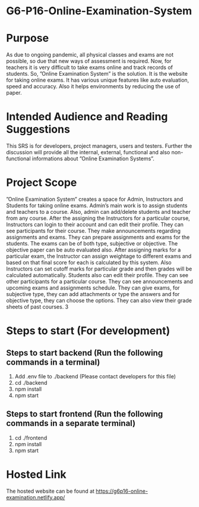 # G6-P16-Online-Examination-System

# Purpose
As due to ongoing pandemic, all physical classes and exams are not possible, so due
that new ways of assessment is required. Now, for teachers it is very difficult to take
exams online and track records of students. So, ”Online Examination System” is the
solution. It is the website for taking online exams. It has various unique features like
auto evaluation, speed and accuracy. Also it helps environments by reducing the use of
paper.

# Intended Audience and Reading Suggestions
This SRS is for developers, project managers, users and testers. Further the discussion
will provide all the internal, external, functional and also non-functional informations
about ”Online Examination Systems”.

# Project Scope
”Online Examination System” creates a space for Admin, Instructors and Students for
taking online exams.
Admin’s main work is to assign students and teachers to a course. Also, admin can
add/delete students and teacher from any course.
After the assigning the Instructors for a particular course, Instructors can login to their
account and can edit their profile. They can see participants for their course. They make
announcements regarding assignments and exams. They can prepare assignments and
exams for the students. The exams can be of both type, subjective or objective. The
objective paper can be auto evaluated also. After assigning marks for a particular exam,
the Instructor can assign weightage to different exams and based on that final score for
each is calculated by this system. Also Instructors can set cutoff marks for particular
grade and then grades will be calculated automatically.
Students also can edit their profile. They can see other participants for a particular
course. They can see announcements and upcoming exams and assignments schedule.
They can give exams, for subjective type, they can add attachments or type the answers
and for objective type, they can choose the options. They can also view their grade
sheets of past courses.
3

# Steps to start (For development)
## Steps to start backend (Run the following commands in a terminal)
1) Add .env file to ./backend (Please contact developers for this file)
2) cd ./backend
3) npm install
4) npm start

## Steps to start frontend (Run the following commands in a separate terminal)
1) cd ./frontend
2) npm install
3) npm start

# Hosted Link
The hosted website can be found at https://g6p16-online-examination.netlify.app/
